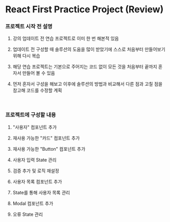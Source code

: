 # React First Practice Project (Review)

### 프로젝트 시작 전 설명

1. 강의 업데이트 전 연습 프로젝트로 이미 한 번 해본적 있음

2. 업데이트 전 구성할 때 솔루션의 도움을 많이 받았기에 스스로 처음부터 만들어보기 위해 다시 복습

3. 해당 연습 프로젝트는 기본으로 주어지는 코드 없이 모든 것을 처음부터 끝까지 혼자서 만들어 볼 수 있음

4. 먼저 혼자서 구성을 해보고 이후에 솔루션의 방법과 비교해서 다른 점과 고칠 점을 참고해 코드를 수정할 계획

<br />

### 프로젝트에 구성할 내용

1. "사용자" 컴포넌트 추가

2. 재사용 가능한 "카드" 컴포넌트 추가

3. 재사용 가능한 "Button" 컴포넌트 추가

4. 사용자 입력 State 관리

5. 검증 추가 및 로직 재설정

6. 사용자 목록 컴포넌트 추가

7. State를 통해 사용자 목록 관리

8. Modal 컴포넌트 추가

9. 오류 State 관리
